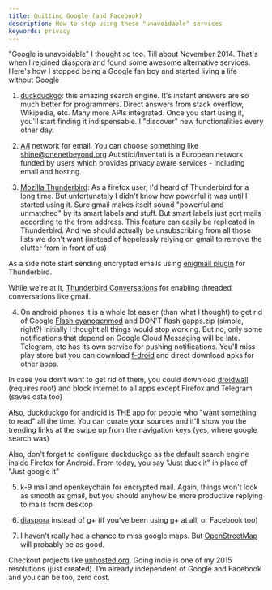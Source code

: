 ```yaml
---
title: Quitting Google (and Facebook)
description: How to stop using these "unavoidable" services
keywords: privacy
---
```

"Google is unavoidable"
I thought so too. Till about November 2014. That's when I rejoined diaspora and found some awesome alternative services. Here's how I stopped being a Google fan boy and started living a life without Google

1) [duckduckgo](https://duckduckgo.com): this amazing search engine. It's instant answers are so much better for programmers. Direct answers from stack overflow, Wikipedia, etc. Many more APIs integrated. Once you start using it, you'll start finding it indispensable. I "discover" new functionalities every other day.

2) [A/I](http://autistici.org/) network for email. You can choose something like shine@onenetbeyond.org
Autistici/Inventati is a European network funded by users which provides privacy aware services - including email and hosting.

3) [Mozilla Thunderbird](https://mozilla.org/thunderbird): As a firefox user, I'd heard of Thunderbird for a long time. But unfortunately I didn't know how powerful it was until I started using it.
Sure gmail makes itself sound "powerful and unmatched" by its smart labels and stuff. But smart labels just sort mails according to the from address. This feature can easily be replicated in Thunderbird. And we should actually be unsubscribing from all those lists we don't want (instead of hopelessly relying on gmail to remove the clutter from in front of us)

As a side note start sending encrypted emails using [enigmail plugin](https://enigmail.net/) for Thunderbird.

While we're at it, [Thunderbird Conversations](https://addons.mozilla.org/thunderbird/addon/gmail-conversation-view/) for enabling threaded conversations like gmail.

4) On android phones it is a whole lot easier (than what I thought) to get rid of Google
[Flash cyanogenmod](forum.xda-developers.com/) and DON'T flash gapps.zip (simple, right?)
Initially I thought all things would stop working. But no, only some notifications that depend on Google Cloud Messaging will be late. Telegram, etc has its own service for pushing notifications. You'll miss play store but you can download [f-droid](http://f-droid.org/) and direct download apks for other apps.

In case you don't want to get rid of them, you could download [droidwall](https://code.google.com/p/droidwall/) (requires root) and block internet to all apps except Firefox and Telegram (saves data too)

Also, duckduckgo for android is THE app for people who "want something to read" all the time. You can curate your sources and it'll show you the trending links at the swipe up from the navigation keys (yes, where google search was)

Also, don't forget to configure duckduckgo as the default search engine inside Firefox for Android. From today, you say "Just duck it" in place of "Just google it"

5) k-9 mail and openkeychain for encrypted mail. Again, things won't look as smooth as gmail, but you should anyhow be more productive replying to mails from desktop

6) [diaspora](https://diasporafoundation.org/) instead of g+ (if you've been using g+ at all, or Facebook too)

7) I haven't really had a chance to miss google maps. But [OpenStreetMap](https://www.openstreetmap.org/) will probably be as good.

Checkout projects like [unhosted.org](http://unhosted.org/). Going indie is one of my 2015 resolutions (just created). I'm already independent of Google and Facebook and you can be too, zero cost.
